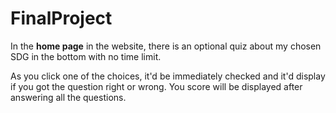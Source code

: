 # FinalProject

In the **home page** in the website, there is an optional quiz about my chosen SDG in the bottom with no time limit.

As you click one of the choices, it'd be immediately checked and it'd display if you got the question right or wrong.
You score will be displayed after answering all the questions. 
